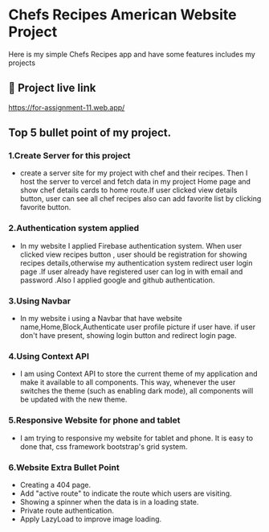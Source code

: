 # Chefs Recipes American Website Project
Here is my simple Chefs Recipes app and have some features includes my projects

## 🔗 Project live link
https://for-assignment-11.web.app/

## Top 5 bullet point of my project.
### 1.Create Server for this project
- create a server site for my project with chef and their recipes. Then I host the server to vercel and fetch data in my project Home page  and show chef details cards to home route.If user clicked view details button, user can see all chef recipes also can add favorite list by clicking favorite button.

### 2.Authentication system applied 
- In my website I applied Firebase authentication system. When user clicked view recipes button , user should be registration for showing recipes details,otherwise my authentication system redirect user login page .If user already have registered user can log in with email and password .Also I applied google and github authentication.

### 3.Using Navbar 
- In my website i using a Navbar that have website name,Home,Block,Authenticate user profile picture if user have. if user don't have present, showing login button and redirect login page.

### 4.Using Context API
- I am using Context API to store the current theme of my application and make it available to all components. This way, whenever the user switches the theme (such as enabling dark mode), all components will be updated with the new theme.

### 5.Responsive Website for phone and tablet
- I am trying to responsive my website for tablet and phone. It is easy to done that, css framework bootstrap's grid system.

### 6.Website Extra Bullet Point
- Creating a 404 page.
- Add "active route" to indicate the route which users are visiting.
- Showing a spinner when the data is in a loading state.
- Private route authentication.
- Apply LazyLoad to improve image loading.